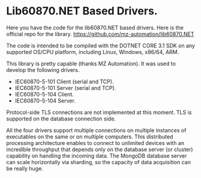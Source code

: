 # Lib60870.NET Based Drivers.

Here you have the code for the lib60870.NET based drivers.
Here is the official repo for the library.
https://github.com/mz-automation/lib60870.NET

The code is intended to be compiled with the DOTNET CORE 3.1 SDK on any supported OS/CPU platform, including Linux, Windows, x86/64, ARM.

This library is pretty capable (thanks MZ Automation). It was used to develop the following drivers.

* IEC60870-5-101 Client (serial and TCP).
* IEC60870-5-101 Server (serial and TCP).
* IEC60870-5-104 Client.
* IEC60870-5-104 Server.

Protocol-side TLS connections are not implemented at this moment. TLS is supported on the database connection side.

All the four drivers support multiple connections on multiple instances of executables on the same or on multiple computers. This distributed processing architecture enables to connect to unlimited devices with an incredible throughput that depends only on the database server (or cluster) capability on handling the incoming data. The  MongoDB database server can scale horizontally via sharding, so the capacity of data acquisition can be really huge.

